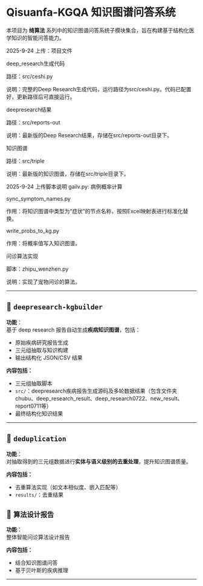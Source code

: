# Qisuanfa-KGQA 知识图谱问答系统

本项目为 **绮算法** 系列中的知识图谱问答系统子模块集合，旨在构建基于结构化医学知识的智能问答能力。

2025-9-24 上传：项目文件

deep_research生成代码

路径：src/ceshi.py

说明：完整的Deep Research生成代码，运行路径为src/ceshi.py。代码已配置好，更新路径后可直接运行。

deepresearch结果

路径：src/reports-out

说明：最新版的Deep Research结果，存储在src/reports-out目录下。

知识图谱

路径：src/triple

说明：最新版的知识图谱，存储在src/triple目录下。

2025-9-24 上传脚本说明
gailv.py:
病例概率计算

sync_symptom_names.py

作用：将知识图谱中类型为“症状”的节点名称，按照Excel映射表进行标准化替换。

write_probs_to_kg.py

作用：将概率值写入知识图谱。

问诊算法实现

脚本：zhipu_wenzhen.py

说明：实现了宠物问诊的算法。


---

## 📁 `deepresearch-kgbuilder`

**功能**：  
基于 deep research 报告自动生成**疾病知识图谱**，包括：

- 原始疾病研究报告生成
- 三元组抽取与知识构建
- 输出结构化 JSON/CSV 结果

**内容包括：**

- 三元组抽取脚本
- `src/`：deepresearch疾病报告生成源码及多轮数据结果（包含文件夹chubu、deep_research_result、deep_research0722、new_result、report0711等）
- 最终结构化知识结果

---

## 📁 `deduplication`

**功能**：  
对抽取得到的三元组数据进行**实体与语义级别的去重处理**，提升知识图谱质量。

**内容包括：**

- 去重算法实现（如文本相似度、嵌入匹配等）
- `results/`：去重结果

## 📁 `算法设计报告`

**功能**：  
整体智能问诊算法设计报告

**内容包括：**

- 结合知识图谱问答
- 基于贝叶斯的疾病推理






---

